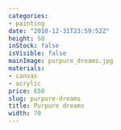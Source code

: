 ```yaml
---
categories:
- painting
date: "2010-12-31T23:59:52Z"
height: 50
inStock: false
isVisible: false
mainImage: purpure_dreams.jpg
materials:
- canvas
- acrylic
price: 650
slug: purpure-dreams
title: Purpure dreams
width: 70
---
```


